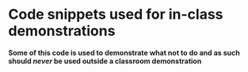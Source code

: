 # Code snippets used for in-class demonstrations 
**Some of this code is used to demonstrate what not to do and as such should *never* be used outside a classroom demonstration**


